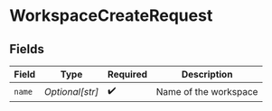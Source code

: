# WorkspaceCreateRequest


## Fields

| Field                 | Type                  | Required              | Description           |
| --------------------- | --------------------- | --------------------- | --------------------- |
| `name`                | *Optional[str]*       | :heavy_check_mark:    | Name of the workspace |